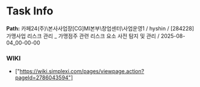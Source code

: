# Task Info

**Path:** 카페24(주)\본사사업장\[CG]MI본부\창업센터\사업운영1 / hyshin / [284228] 가맹사업 리스크 관리 _ 가맹점주 관련 리스크 요소 사전 탐지 및 관리 / 2025-08-04_00-00-00

### WIKI
- ["https://wiki.simplexi.com/pages/viewpage.action?pageId=2786043594"]

